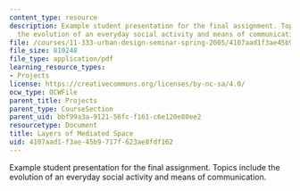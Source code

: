 ```yaml
---
content_type: resource
description: Example student presentation for the final assignment. Topics include
  the evolution of an everyday social activity and means of communication.
file: /courses/11-333-urban-design-seminar-spring-2005/4107aad1f3ae45b9717f623ae8fdf162_mediatedpublicsp.pdf
file_size: 810248
file_type: application/pdf
learning_resource_types:
- Projects
license: https://creativecommons.org/licenses/by-nc-sa/4.0/
ocw_type: OCWFile
parent_title: Projects
parent_type: CourseSection
parent_uid: bbf99a3a-9121-56fc-f161-c6e120e80ee2
resourcetype: Document
title: Layers of Mediated Space
uid: 4107aad1-f3ae-45b9-717f-623ae8fdf162
---
```

Example student presentation for the final assignment. Topics include the evolution of an everyday social activity and means of communication.